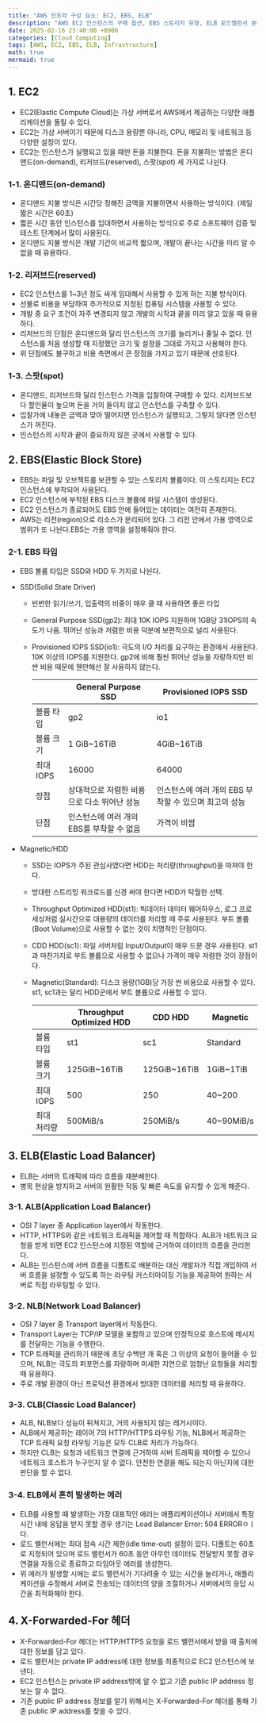 ```yaml
---
title: "AWS 인프라 구성 요소: EC2, EBS, ELB"
description: "AWS EC2 인스턴스의 구매 옵션, EBS 스토리지 유형, ELB 로드밸런서 분류와 특징"
date: 2025-02-16 23:40:00 +0900
categories: [Cloud Computing]
tags: [AWS, EC2, EBS, ELB, Infrastructure]
math: true
mermaid: true
---
```


## 1. EC2
- EC2(Elastic Compute Cloud)는 가상 서버로서 AWS에서 제공하는 다양한 애플리케이션을 돌릴 수 있다.
- EC2는 가상 서버이기 때문에 디스크 용량뿐 아니라, CPU, 메모리 및 네트워크 등 다양한 설정이 있다.
- EC2는 인스턴스가 실행되고 있을 때만 돈을 지불한다. 돈을 지불하는 방법은 온디맨드(on-demand), 리저브드(reserved), 스팟(spot) 세 가지로 나뉜다.

### 1-1. 온디맨드(on-demand)
- 온디맨드 지불 방식은 시간당 정해진 금액을 지불하면서 사용하는 방식이다. (제일 짧은 시간은 60초)
- 짧은 시간 동안 인스턴스를 임대하면서 사용하는 방식으로 주로 소프트웨어 검증 및 테스트 단계에서 많이 사용된다.
- 온디맨드 지불 방식은 개발 기간이 비교적 짧으며, 개발이 끝나는 시간을 미리 알 수 없을 때 유용하다.

### 1-2. 리저브드(reserved)
- EC2 인스턴스를 1~3년 정도 싸게 임대해서 사용할 수 있게 하는 지불 방식이다.
- 선불로 비용을 부담하여 추가적으로 지정된 컴퓨팅 시스템을 사용할 수 있다.
- 개발 중 요구 조건이 자주 변경되지 않고 개발의 시작과 끝을 미리 알고 있을 때 유용하다.
- 리저브드의 단점은 온디맨드와 달리 인스턴스의 크기를 늘리거나 줄일 수 없다. 인스턴스를 처음 생성할 때 지정했던 크기 및 설정을 그대로 가지고 사용해야 한다. 
- 위 단점에도 불구하고 비용 측면에서 큰 장점을 가지고 있기 때문에 선호된다.

### 1-3. 스팟(spot)
- 온디맨드, 리저브드와 달리 인스턴스 가격을 입찰하여 구매할 수 있다. 리저브드보다 할인율이 높으며 돈을 거의 들이지 않고 인스턴스를 구축할 수 있다.
- 입찰가에 내놓은 금액과 맞아 떨어지면 인스턴스가 실행되고, 그렇지 않다면 인스턴스가 꺼진다.
- 인스턴스의 시작과 끝이 중요하지 않은 곳에서 사용할 수 있다.

## 2. EBS(Elastic Block Store)
- EBS는 파일 및 오브젝트를 보관할 수 있는 스토리지 볼륨이다. 이 스토리지는 EC2 인스턴스에 부착되어 사용된다.
- EC2 인스턴스에 부착된 EBS 디스크 볼륨에 파일 시스템이 생성된다. 
- EC2 인스턴스가 종료되어도 EBS 안에 들어있는 데이터는 여전히 존재한다.
- AWS는 리전(region)으로 리소스가 분리되어 있다. 그 리전 안에서 가용 영역으로 범위가 또 나뉜다.EBS는 가용 영역을 설정해줘야 한다. 

### 2-1. EBS 타입
- EBS 볼륨 타입은 SSD와 HDD 두 가지로 나뉜다.
- SSD(Solid State Driver)
  - 빈번한 읽기/쓰기, 입출력의 비중이 매우 클 때 사용하면 좋은 타입
  - General Purpose SSD(gp2): 최대 10K IOPS 지원하며 1GB당 31IOPS의 속도가 나옴. 뛰어난 성능과 저렴한 비용 덕분에 보편적으로 널리 사용된다.
  - Provisioned IOPS SSD(io1): 극도의 I/O 처리를 요구하는 환경에서 사용된다. 10K 이상의 IOPS를 지원한다. gp2에 비해 훨씬 뛰어난 성능을 자랑하지만 비싼 비용 때문에 웬만해선 잘 사용하지 않는다.

    || General Purpose SSD |Provisioned IOPS SSD|
    |--|---------------------|--|
    |볼륨 타입| gp2                 |io1|
    |볼륨 크기| 1 GiB~16TiB         |4GiB~16TiB|
    |최대 IOPS|16000|64000|
    |장점|상대적으로 저렴한 비용으로 다소 뛰어난 성능|인스턴스에 여러 개의 EBS 부착할 수 있으며 최고의 성능|
    |단점|인스턴스에 여러 개의 EBS를 부착할 수 없음|가격이 비쌈|

- Magnetic/HDD
  - SSD는 IOPS가 주된 관심사였다면 HDD는 처리량(throughput)을 따져야 한다. 
  - 방대한 스트리밍 워크로드를 신경 써야 한다면 HDD가 탁월한 선택.
  - Throughput Optimized HDD(st1): 빅데이터 데이터 웨어하우스, 로그 프로세싱처럼 실시간으로 대용량의 데이터를 처리할 때 주로 사용된다. 부트 볼륨(Boot Volume)으로 사용할 수 없는 것이 치명적인 단점이다.
  - CDD HDD(sc1): 파일 서버처럼 Input/Output이 매우 드문 경우 사용된다. st1과 마찬가지로 부트 볼륨으로 사용할 수 없으나 가격이 매우 저렴한 것이 장점이다.
  - Magnetic(Standard): 디스크 용량(1GB)당 가장 싼 비용으로 사용할 수 있다. st1, sc1과는 달리 HDD군에서 부트 볼륨으로 사용할 수 있다.

    || Throughput Optimized HDD |CDD HDD|Magnetic|
    |---|--------------------------|---|---|
    |볼륨 타입| st1                      |sc1|Standard|
    |볼륨 크기| 125GiB~16TiB|125GiB~16TiB|1GiB~1TiB|
    |최대 IOPS|500|250|40~200|
    |최대 처리량|500MiB/s|250MiB/s|40~90MiB/s|

## 3. ELB(Elastic Load Balancer)
- ELB는 서버의 트래픽에 따라 흐름을 재분배한다.
- 병목 현상을 방지하고 서버의 원활한 작동 및 빠른 속도를 유지할 수 있게 해준다.

### 3-1. ALB(Application Load Balancer)
- OSI 7 layer 중 Application layer에서 작동한다.
- HTTP, HTTPS와 같은 네트워크 트래픽을 제어할 때 적합하다. ALB가 네트워크 요청을 받게 되면 EC2 인스턴스에 지정된 역할에 근거하여 데이터의 흐름을 관리한다.
- ALB는 인스턴스에 서버 흐름을 디폴트로 배분하는 대신 개발자가 직접 개입하여 서버 흐름을 설정할 수 있도록 하는 라우팅 커스터마이징 기능을 제공하여 원하는 서버로 직접 라우팅할 수 있다.

### 3-2. NLB(Network Load Balancer)
- OSI 7 layer 중 Transport layer에서 작동한다.
- Transport Layer는 TCP/IP 모델을 포함하고 있으며 안정적으로 호스트에 메시지를 전달하는 기능을 수행한다. 
- TCP 트래픽을 관리하기 때문에 초당 수백만 개 혹은 그 이상의 요청이 들어올 수 있으며, NLB는 극도의 퍼포먼스를 자랑하며 미세한 지연으로 엄청난 요청들을 처리할 때 유용하다.
- 주로 개발 환경이 아닌 프로덕션 환경에서 방대한 데이터를 처리할 때 유용하다.

### 3-3. CLB(Classic Load Balancer)
- ALB, NLB보다 성능이 뒤쳐지고, 거의 사용되지 않는 레거시이다.
- ALB에서 제공하는 레이어 7의 HTTP/HTTPS 라우팅 기능, NLB에서 제공하는 TCP 트래픽 요청 라우팅 기능은 모두 CLB로 처리가 가능하다.
- 하지만 CLB는 요청과 네트워크 연결에 근거하여 서버 트래픽을 제어할 수 있으나 네트워크 호스트가 누구인지 알 수 없다. 안전한 연결을 해도 되는지 아닌지에 대한 판단을 할 수 없다.

### 3-4. ELB에서 흔히 발생하는 에러
- ELB를 사용할 때 발생하는 가장 대표적인 에러는 애플리케이션이나 서버에서 특정 시간 내에 응답을 받지 못할 경우 생기는 Load Balancer Error: 504 ERRORㅇㅣ다.
- 로드 밸런서에는 최대 접속 시간 제한(idle time-out) 설정이 있다. 디폴트는 60초로 지정되어 있으며 로드 밸런서가 60초 동안 아무런 데이터도 전달받지 못할 경우 연결을 자동으로 종료하고 타임아웃 에러를 생성한다.
- 위 에러가 발생할 시에는 로드 밸런서가 기다려줄 수 있는 시간을 늘리거나, 애플리케이션을 수정해서 서버로 전송되는 데이터의 양을 조절하거나 서버에서의 응답 시간을 최적화해야 한다.

## 4. X-Forwarded-For 헤더
- X-Forwarded-For 헤더는 HTTP/HTTPS 요청을 로드 밸런서에서 받을 때 출처에 대한 정보를 담고 있다.
- 로드 밸런서는 private IP address에 대한 정보를 최종적으로 EC2 인스턴스에 보낸다. 
- EC2 인스턴스는 private IP address밖에 알 수 없고 기존 public IP address 정보는 알 수 없다.
- 기존 public IP address 정보를 알기 위해서는 X-Forwarded-For 헤더를 통해 기존 public IP address를 찾을 수 있다.